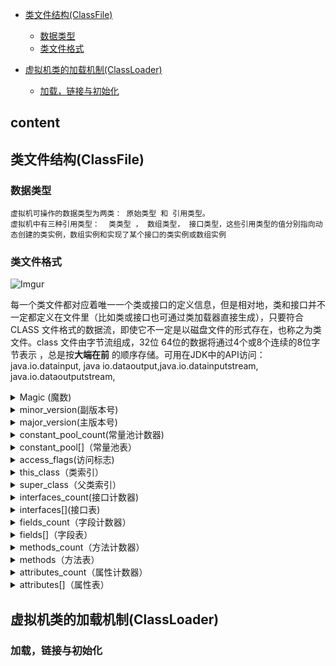 
*  [类文件结构(ClassFile)](#类文件结构(ClassFile))
    *  [数据类型](#数据类型)
    *  [类文件格式](#类文件格式)
    
*  [虚拟机类的加载机制(ClassLoader)](#虚拟机类的加载机制(ClassLoader))
    * [加载，链接与初始化](#加载，链接与初始化)
    
    
  content
  ---
  
  ## 类文件结构(ClassFile)
  ### 数据类型
    虚拟机可操作的数据类型为两类： 原始类型 和 引用类型。 
    虚拟机中有三种引用类型：  类类型 ， 数组类型， 接口类型，这些引用类型的值分别指向动态创建的类实例，数组实例和实现了某个接口的类实例或数组实例
    
  ### 类文件格式
  
  ![Imgur](https://farm5.staticflickr.com/4853/45686134624_361625a45b_o.jpg)
  
   每一个类文件都对应着唯一一个类或接口的定义信息，但是相对地，类和接口并不一定都定义在文件里（比如类或接口也可通过类加载器直接生成），只要符合
   CLASS 文件格式的数据流，即使它不一定是以磁盘文件的形式存在，也称之为类文件。class 文件由字节流组成，32位 64位的数据将通过4个或8个连续的8位字节表示
   ，总是按**大端在前** 的顺序存储。可用在JDK中的API访问：java.io.datainput, java io.dataoutput,java.io.datainputstream,
   java.io.dataoutputstream,
   
   <details>
   <summary>Magic (魔数) </summary>

   头4个字节称为魔数，唯一作用是确定这个文件是否为一个能被虚拟机接受的class文件

   </details>
    
   <details>
   <summary>minor_version(副版本号)</summary>

   - [中文版本](translations/README-cn.md)
   - [Tiếng Việt - Vietnamese](translations/README-vi.md)
   - [Español](translations/README-es.md)
   - [Português Brasileiro](translations/README-ptbr.md)

   </details>

   <details>
   <summary>major_version(主版本号) </summary>

   - [中文版本](translations/README-cn.md)
   - [Tiếng Việt - Vietnamese](translations/README-vi.md)
   - [Español](translations/README-es.md)
   - [Português Brasileiro](translations/README-ptbr.md)

   </details>

   <details>
   <summary>constant_pool_count(常量池计数器) </summary>
    class文件结构中只有常量池的容量计数是从1开始，对于其他集合类型，包括接口索引集合，字段表集合，方法表集合等的容量计数器都是从0开始
  
   </details>
   
   <details>
   <summary>constant_pool[]（常量池表）</summary>

   常量池存放两大类常量：
   * 字面量---
   * 符号引用---
   
   <details>
   <summary>符号引用</summary>

   - [中文版本](translations/README-cn.md)
   - [Tiếng Việt - Vietnamese](translations/README-vi.md)
   - [Español](translations/README-es.md)
   - [Português Brasileiro](translations/README-ptbr.md)

   </details>

   </details>
   
   <details>
   <summary>access_flags(访问标志)</summary>

   - [中文版本](translations/README-cn.md)
   - [Tiếng Việt - Vietnamese](translations/README-vi.md)
   - [Español](translations/README-es.md)
   - [Português Brasileiro](translations/README-ptbr.md)

   </details>
  
   <details>
   <summary>this_class（类索引）</summary>

   - [中文版本](translations/README-cn.md)
   - [Tiếng Việt - Vietnamese](translations/README-vi.md)
   - [Español](translations/README-es.md)
   - [Português Brasileiro](translations/README-ptbr.md)

   </details>
  
   <details>
   <summary>super_class（父类索引）</summary>

   - [中文版本](translations/README-cn.md)
   - [Tiếng Việt - Vietnamese](translations/README-vi.md)
   - [Español](translations/README-es.md)
   - [Português Brasileiro](translations/README-ptbr.md)

   </details>
   
   <details>
   <summary>interfaces_count(接口计数器)</summary>

   - [中文版本](translations/README-cn.md)
   - [Tiếng Việt - Vietnamese](translations/README-vi.md)
   - [Español](translations/README-es.md)
   - [Português Brasileiro](translations/README-ptbr.md)

   </details>

   <details>
   <summary>interfaces[](接口表)</summary>

   - [中文版本](translations/README-cn.md)
   - [Tiếng Việt - Vietnamese](translations/README-vi.md)
   - [Español](translations/README-es.md)
   - [Português Brasileiro](translations/README-ptbr.md)

   </details>

   <details>
   <summary>fields_count（字段计数器）</summary>

   - [中文版本](translations/README-cn.md)
   - [Tiếng Việt - Vietnamese](translations/README-vi.md)
   - [Español](translations/README-es.md)
   - [Português Brasileiro](translations/README-ptbr.md)

   </details>

   <details>
   <summary>fields[]（字段表）</summary>

   - [中文版本](translations/README-cn.md)
   - [Tiếng Việt - Vietnamese](translations/README-vi.md)
   - [Español](translations/README-es.md)
   - [Português Brasileiro](translations/README-ptbr.md)

   </details>

   <details>
   <summary>methods_count（方法计数器）</summary>

   - [中文版本](translations/README-cn.md)
   - [Tiếng Việt - Vietnamese](translations/README-vi.md)
   - [Español](translations/README-es.md)
   - [Português Brasileiro](translations/README-ptbr.md)

   </details>

   <details>
   <summary>methods（方法表）</summary>

   - [中文版本](translations/README-cn.md)
   - [Tiếng Việt - Vietnamese](translations/README-vi.md)
   - [Español](translations/README-es.md)
   - [Português Brasileiro](translations/README-ptbr.md)

   </details>

   <details>
   <summary>attributes_count（属性计数器）</summary>

   - [中文版本](translations/README-cn.md)
   - [Tiếng Việt - Vietnamese](translations/README-vi.md)
   - [Español](translations/README-es.md)
   - [Português Brasileiro](translations/README-ptbr.md)

   </details>

   <details>
   <summary>attributes[]（属性表）</summary>

   - [中文版本](translations/README-cn.md)
   - [Tiếng Việt - Vietnamese](translations/README-vi.md)
   - [Español](translations/README-es.md)
   - [Português Brasileiro](translations/README-ptbr.md)

   </details>


  ## 虚拟机类的加载机制(ClassLoader)
  ### 加载，链接与初始化
